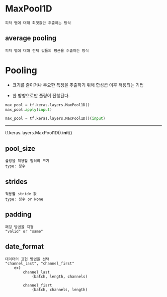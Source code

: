 # MaxPool1D

    피처 맵에 대해 최댓값만 추출하는 방식

## average pooling
    
    피처 맵에 대해 전체 값들의 평균을 추출하는 방식


# Pooling

* 크기를 줄이거나 주요한 특징을 추출하기 위해 합성곱 이후 적용되는 기법

* 한 방향으로만 풀링이 진행된다.
    

```python
max_pool = tf.keras.layers.MaxPool1D()
max_pool.apply(input)

max_pool = tf.keras.layers.MaxPool1D()(input)
```

---

tf.keras.layers.MaxPool1D().__init__()

pool_size
-
    풀링을 적용할 필터의 크기
    type: 정수

strides
-
    적용할 stride 값
    type: 정수 or None
    
padding
-
    패딩 방법을 지정
    "valid" or "same"

date_format
- 
    데이터의 표현 방법을 선택
    "channel_last", "channel_first"
        ex) 
            channel_last
                (batch, length, channels)
            
            channel_fisrt
                (batch, channels, length)
